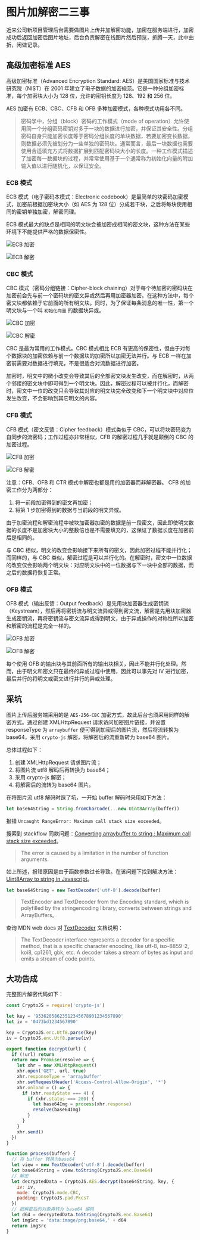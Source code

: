 # 图片加解密二三事

近来公司新项目管理后台需要做图片上传并加解密功能，加密在服务端进行，加密成功后返回加密后图片地址，后台负责解密在线图片然后预览，折腾一天，此中曲折，闲做记录。

## 高级加密标准 AES

高级加密标准（Advanced Encryption Standard: AES）是美国国家标准与技术研究院（NIST）在 2001 年建立了电子数据的加密规范。它是一种分组加密标准，每个加密块大小为 128 位，允许的密钥长度为 128、192 和 256 位。

AES 加密有 ECB、CBC、CFB 和 OFB 多种加密模式，各种模式功用各不同。

> 密码学中，分组（block）密码的工作模式（mode of operation）允许使用同一个分组密码密钥对多于一块的数据进行加密，并保证其安全性。分组密码自身只能加密长度等于密码分组长度的单块数据，若要加密变长数据，则数据必须先被划分为一些单独的密码块。通常而言，最后一块数据也需要使用合适填充方式将数据扩展到匹配密码块大小的长度。一种工作模式描述了加密每一数据块的过程，并常常使用基于一个通常称为初始化向量的附加输入值以进行随机化，以保证安全。

### ECB 模式

ECB 模式（电子密码本模式：Electronic codebook）是最简单的块密码加密模式，加密前根据加密块大小（如 AES 为 128 位）分成若干块，之后将每块使用相同的密钥单独加密，解密同理。

ECB 模式最大的缺点是相同的明文块会被加密成相同的密文块，这种方法在某些环境下不能提供严格的数据保密性。

![ECB 加密](https://cdn.jsdelivr.net/gh/chanshiyucx/poi/2019/Ecb_encryption.png)

![ECB 解密](https://cdn.jsdelivr.net/gh/chanshiyucx/poi/2019/Ecb_decryption.png)

### CBC 模式

CBC 模式（密码分组链接：Cipher-block chaining）对于每个待加密的密码块在加密前会先与前一个密码块的密文异或然后再用加密器加密。在这种方法中，每个密文块都依赖于它前面的所有明文块。同时，为了保证每条消息的唯一性，第一个明文块与一个叫 `初始化向量` 的数据块异或。

![CBC 加密](https://cdn.jsdelivr.net/gh/chanshiyucx/poi/2019/Cbc_encryption.png)

![CBC 解密](https://cdn.jsdelivr.net/gh/chanshiyucx/poi/2019/Cbc_decryption.png)

CBC 是最为常用的工作模式。CBC 模式相比 ECB 有更高的保密性，但由于对每个数据块的加密依赖与前一个数据块的加密所以加密无法并行。与 ECB 一样在加密前需要对数据进行填充，不是很适合对流数据进行加密。

加密时，明文中的微小改变会导致其后的全部密文块发生改变，而在解密时，从两个邻接的密文块中即可得到一个明文块。因此，解密过程可以被并行化，而解密时，密文中一位的改变只会导致其对应的明文块完全改变和下一个明文块中对应位发生改变，不会影响到其它明文的内容。

### CFB 模式

CFB 模式（密文反馈：Cipher feedback）模式类似于 CBC，可以将块密码变为自同步的流密码；工作过程亦非常相似，CFB 的解密过程几乎就是颠倒的 CBC 的加密过程。

![CFB 加密](https://cdn.jsdelivr.net/gh/chanshiyucx/poi/2019/Cfb_encryption.png)

![CFB 解密](https://cdn.jsdelivr.net/gh/chanshiyucx/poi/2019/Cfb_decryption.png)

注意：CFB、OFB 和 CTR 模式中解密也都是用的加密器而非解密器。 CFB 的加密工作分为两部分：

1. 将一前段加密得到的密文再加密；
2. 将第 1 步加密得到的数据与当前段的明文异或。

由于加密流程和解密流程中被块加密器加密的数据是前一段密文，因此即使明文数据的长度不是加密块大小的整数倍也是不需要填充的，这保证了数据长度在加密前后是相同的。

与 CBC 相似，明文的改变会影响接下来所有的密文，因此加密过程不能并行化；而同样的，与 CBC 类似，解密过程是可以并行化的。在解密时，密文中一位数据的改变仅会影响两个明文块：对应明文块中的一位数据与下一块中全部的数据，而之后的数据将恢复正常。

### OFB 模式

OFB 模式（输出反馈：Output feedback）是先用块加密器生成密钥流（Keystream），然后再将密钥流与明文流异或得到密文流，解密是先用块加密器生成密钥流，再将密钥流与密文流异或得到明文，由于异或操作的对称性所以加密和解密的流程是完全一样的。

![OFB 加密](https://cdn.jsdelivr.net/gh/chanshiyucx/poi/2019/Ofb_encryption.png)

![OFB 解密](https://cdn.jsdelivr.net/gh/chanshiyucx/poi/2019/Ofb_decryption.png)

每个使用 OFB 的输出块与其前面所有的输出块相关，因此不能并行化处理。然而，由于明文和密文只在最终的异或过程中使用，因此可以事先对 IV 进行加密，最后并行的将明文或密文进行并行的异或处理。

## 采坑

图片上传后服务端采用的是 `AES-256-CBC` 加密方式，故此后台也须采用同样的解密方式。通过创建 XMLHttpRequest 请求访问加密图片链接，并设置 responseType 为 `arraybuffer` 便可得到加密后的图片流，然后将流转换为 base64，采用 `crypto-js` 解密，将解密后的流重新转为 base64 图片。

总体过程如下：

1. 创建 XMLHttpRequest 请求图片流；
2. 将图片流 utf8 解码后再转换为 base64；
3. 采用 crypto-js 解密；
4. 将解密后的流转为 base64 图片。

在将图片流 utf8 解码时踩了坑，一开始 buffer 解码时采用如下方法：

```javascript
let base64String = String.fromCharCode(...new Uint8Array(buffer))
```

报错 `Uncaught RangeError: Maximum call stack size exceeded`。

搜索到 stackflow 同款问题：[Converting arraybuffer to string : Maximum call stack size exceeded](https://stackoverflow.com/questions/38432611/converting-arraybuffer-to-string-maximum-call-stack-size-exceeded/#answer-38437518)。

> The error is caused by a limitation in the number of function arguments.

如上所述，报错原因是由于函数参数过长导致。在该问题下找到解决方法：[Uint8Array to string in Javascript](https://stackoverflow.com/questions/8936984/uint8array-to-string-in-javascript/#answer-36949791)。

```javascript
let base64String = new TextDecoder('utf-8').decode(buffer)
```

> TextEncoder and TextDecoder from the Encoding standard, which is polyfilled by the stringencoding library, converts between strings and ArrayBuffers。

查询 MDN web docs 对 [TextDecoder](https://developer.mozilla.org/en-US/docs/Web/API/TextDecoder) 文档说明：

> The TextDecoder interface represents a decoder for a specific method, that is a specific character encoding, like utf-8, iso-8859-2, koi8, cp1261, gbk, etc. A decoder takes a stream of bytes as input and emits a stream of code points.

## 大功告成

完整图片解密代码如下：

```javascript
const CryptoJS = require('crypto-js')

let key = '95362058623512345678901234567890'
let iv = '0473bd1234567890'

key = CryptoJS.enc.Utf8.parse(key)
iv = CryptoJS.enc.Utf8.parse(iv)

export function decrypt(url) {
  if (!url) return
  return new Promise(resolve => {
    let xhr = new XMLHttpRequest()
    xhr.open('GET', url, true)
    xhr.responseType = 'arraybuffer'
    xhr.setRequestHeader('Access-Control-Allow-Origin', '*')
    xhr.onload = () => {
      if (xhr.readyState === 4) {
        if (xhr.status === 200) {
          let base64Img = process(xhr.response)
          resolve(base64Img)
        }
      }
    }
    xhr.send()
  })
}

function process(buffer) {
  // 将 buffer 转换为base64
  let view = new TextDecoder('utf-8').decode(buffer)
  let base64String = view.toString(CryptoJS.enc.Base64)
  // 解密
  let decryptedData = CryptoJS.AES.decrypt(base64String, key, {
    iv: iv,
    mode: CryptoJS.mode.CBC,
    padding: CryptoJS.pad.Pkcs7
  })
  // 把解密后的对象再转为 base64 编码
  let d64 = decryptedData.toString(CryptoJS.enc.Base64)
  let imgSrc = 'data:image/png;base64,' + d64
  return imgSrc
}
```
